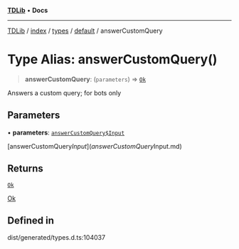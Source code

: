 [**TDLib**](../../../../../../README.md) • **Docs**

***

[TDLib](../../../../../../modules.md) / [index](../../../../../README.md) / [types](../../../README.md) / [default](../README.md) / answerCustomQuery

# Type Alias: answerCustomQuery()

> **answerCustomQuery**: (`parameters`) => [`Ok`](Ok-1.md)

Answers a custom query; for bots only

## Parameters

• **parameters**: [`answerCustomQuery$Input`](answerCustomQuery$Input.md)

[answerCustomQuery$Input](answerCustomQuery$Input.md)

## Returns

[`Ok`](Ok-1.md)

[Ok](Ok-1.md)

## Defined in

dist/generated/types.d.ts:104037
